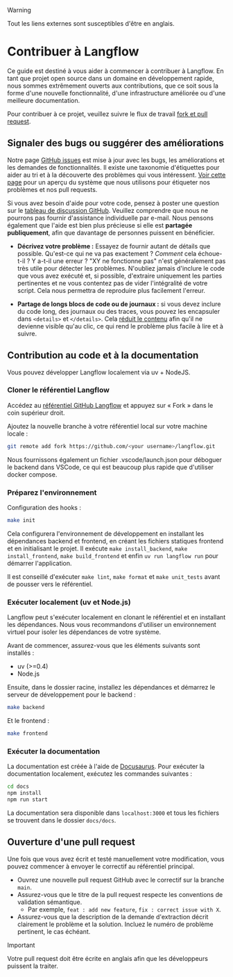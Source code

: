 > [!WARNING]
> Tout les liens externes sont susceptibles d'être en anglais.

# Contribuer à Langflow

Ce guide est destiné à vous aider à commencer à contribuer à Langflow.
En tant que projet open source dans un domaine en développement rapide, nous sommes extrêmement ouverts aux contributions, que ce soit sous la forme d'une nouvelle fonctionnalité, d'une infrastructure améliorée ou d'une meilleure documentation.

Pour contribuer à ce projet, veuillez suivre le flux de travail [fork et pull request](https://docs.github.com/en/get-started/quickstart/contributing-to-projects).

## Signaler des bugs ou suggérer des améliorations

Notre page [GitHub issues](https://github.com/langflow-ai/langflow/issues) est mise à jour
avec les bugs, les améliorations et les demandes de fonctionnalités. Il existe une taxonomie d'étiquettes pour aider au tri et à la découverte des problèmes qui vous intéressent. [Voir cette page](https://github.com/langflow-ai/langflow/labels) pour un aperçu
du système que nous utilisons pour étiqueter nos problèmes et nos pull requests.

Si vous avez besoin d'aide pour votre code, pensez à poster une question sur le
[tableau de discussion GitHub](https://github.com/langflow-ai/langflow/discussions). Veuillez
comprendre que nous ne pourrons pas fournir d'assistance individuelle par e-mail. Nous
pensons également que l'aide est bien plus précieuse si elle est **partagée publiquement**,
afin que davantage de personnes puissent en bénéficier.

- **Décrivez votre problème :** Essayez de fournir autant de détails que possible. Qu'est-ce qui
ne va pas exactement ? _Comment_ cela échoue-t-il ? Y a-t-il une erreur ?
"XY ne fonctionne pas" n'est généralement pas très utile pour détecter les problèmes. N'oubliez jamais d'inclure le code que vous avez exécuté et, si possible, d'extraire uniquement les
parties pertinentes et ne vous contentez pas de vider l'intégralité de votre script. Cela nous permettra de reproduire plus facilement l'erreur.

- **Partage de longs blocs de code ou de journaux :** si vous devez inclure du code long,
des journaux ou des traces, vous pouvez les encapsuler dans `<details>` et `</details>`. Cela
[réduit le contenu](https://developer.mozilla.org/en/docs/Web/HTML/Element/details)
afin qu'il ne devienne visible qu'au clic, ce qui rend le problème plus facile à lire et à suivre.

## Contribution au code et à la documentation

Vous pouvez développer Langflow localement via uv + NodeJS.

### Cloner le référentiel Langflow

Accédez au [référentiel GitHub Langflow](https://github.com/langflow-ai/langflow) et appuyez sur « Fork » dans le coin supérieur droit.

Ajoutez la nouvelle branche à votre référentiel local sur votre machine locale :

```bash
git remote add fork https://github.com/<your username>/langflow.git
```

Nous fournissons également un fichier .vscode/launch.json pour déboguer le backend dans VSCode, ce qui est beaucoup plus rapide que d'utiliser docker compose.

### Préparez l'environnement

Configuration des hooks :

```bash
make init
```

Cela configurera l'environnement de développement en installant les dépendances backend et frontend, en créant les fichiers statiques frontend et en initialisant le projet. Il exécute `make install_backend`, `make install_frontend`, `make build_frontend` et enfin `uv run langflow run` pour démarrer l'application.

Il est conseillé d'exécuter `make lint`, `make format` et `make unit_tests` avant de pousser vers le référentiel.

### Exécuter localement (uv et Node.js)

Langflow peut s'exécuter localement en clonant le référentiel et en installant les dépendances. Nous vous recommandons d'utiliser un environnement virtuel pour isoler les dépendances de votre système.

Avant de commencer, assurez-vous que les éléments suivants sont installés :

- uv (>=0.4)
- Node.js

Ensuite, dans le dossier racine, installez les dépendances et démarrez le serveur de développement pour le backend :

```bash
make backend
```

Et le frontend :

```bash
make frontend
```

### Exécuter la documentation

La documentation est créée à l'aide de [Docusaurus](https://docusaurus.io/). Pour exécuter la documentation localement, exécutez les commandes suivantes :

```bash
cd docs
npm install
npm run start
```

La documentation sera disponible dans `localhost:3000` et tous les fichiers se trouvent dans le dossier `docs/docs`.

## Ouverture d'une pull request

Une fois que vous avez écrit et testé manuellement votre modification, vous pouvez commencer à envoyer le correctif au référentiel principal.

- Ouvrez une nouvelle pull request GitHub avec le correctif sur la branche `main`.
- Assurez-vous que le titre de la pull request respecte les conventions de validation sémantique.
  - Par exemple, `feat : add new feature`, `fix : correct issue with X`.
- Assurez-vous que la description de la demande d'extraction décrit clairement le problème et la solution. Incluez le numéro de problème pertinent, le cas échéant.

> [!IMPORTANT]
> Votre pull request doit être écrite en anglais afin que les développeurs puissent la traiter.